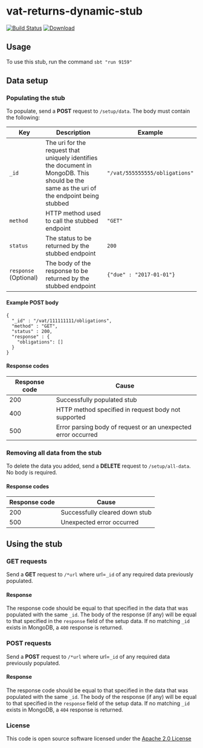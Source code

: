 # vat-returns-dynamic-stub

[![Build Status](https://travis-ci.org/hmrc/vat-returns-dynamic-stub.svg)](https://travis-ci.org/hmrc/vat-returns-dynamic-stub) [ ![Download](https://api.bintray.com/packages/hmrc/releases/vat-returns-dynamic-stub/images/download.svg) ](https://bintray.com/hmrc/releases/vat-returns-dynamic-stub/_latestVersion)


## Usage

To use this stub, run the command `sbt "run 9159"`

## Data setup

### Populating the stub

To populate, send a **POST** request to `/setup/data`. The body must contain the following:

| **Key**    | **Description** | **Example** |
|------------|-----------------|-------------|
| `_id`      | The uri for the request that uniquely identifies the document in MongoDB. This should be the same as the uri of the endpoint being stubbed | `"/vat/555555555/obligations"` |
| `method`   | HTTP method used to call the stubbed endpoint | `"GET"` |
| `status`   | The status to be returned by the stubbed endpoint | `200` |
| `response` (Optional) | The body of the response to be returned by the stubbed endpoint | `{"due" : "2017-01-01"}` |

#### Example POST body

```
{
  "_id" : "/vat/111111111/obligations",
  "method" : "GET",
  "status" : 200,
  "response" : {
    "obligations": []
  }
}
```

#### Response codes
| **Response code** | **Cause** |
|-------------------|-----------------|
| 200               | Successfully populated stub |   
| 400               | HTTP method specified in request body not supported |
| 500               | Error parsing body of request or an unexpected error occurred |

### Removing all data from the stub

To delete the data you added, send a **DELETE** request to `/setup/all-data`. No body is required.

#### Response codes
| **Response code** | **Cause** |
|-------------------|-----------------|
| 200               | Successfully cleared down stub |   
| 500               | Unexpected error occurred |

## Using the stub

### GET requests

Send a **GET** request to `/*url` where url=`_id` of any required data previously populated. 

#### Response

The response code should be equal to that specified in the data that was populated with the same `_id`. The body of the response (if any) will be equal to that specified in the `response` field of the setup data.
If no matching `_id` exists in MongoDB, a `400` response is returned.

### POST requests

Send a **POST** request to `/*url` where url=`_id` of any required data previously populated.

#### Response

The response code should be equal to that specified in the data that was populated with the same `_id`. The body of the response (if any) will be equal to that specified in the `response` field of the setup data.
If no matching `_id` exists in MongoDB, a `404` response is returned.

### License

This code is open source software licensed under the [Apache 2.0 License]("http://www.apache.org/licenses/LICENSE-2.0.html")

